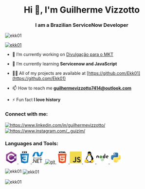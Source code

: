 <h1 align="center">Hi 👋, I'm Guilherme Vizzotto</h1>
<h3 align="center">I am a Brazilian ServiceNow Developer</h3>

<p align="left"> <img src="https://komarev.com/ghpvc/?username=ekk01&label=Profile%20views&color=0e75b6&style=flat" alt="ekk01" /> </p>

<p align="left"> <a href="https://github.com/ryo-ma/github-profile-trophy"><img src="https://github-profile-trophy.vercel.app/?username=ekk01" alt="ekk01" /></a> </p>

- 🔭 I’m currently working on [Divulgação para o MKT](https://github.com/Ekk01/Divulga-o-MKT.git)

- 🌱 I’m currently learning **Servicenow and JavaScript**

- 👨‍💻 All of my projects are available at [https://github.com/Ekk01](https://github.com/Ekk01)

- 📫 How to reach me **guilhermevizzotto7414@outlook.com**

- ⚡ Fun fact **I love history**

<h3 align="left">Connect with me:</h3>
<p align="left">
<a href="https://linkedin.com/in/https://www.linkedin.com/in/guilhermevizzotto/" target="blank"><img align="center" src="https://raw.githubusercontent.com/rahuldkjain/github-profile-readme-generator/master/src/images/icons/Social/linked-in-alt.svg" alt="https://www.linkedin.com/in/guilhermevizzotto/" height="30" width="40" /></a>
<a href="https://instagram.com/https://www.instagram.com/_.guizim/" target="blank"><img align="center" src="https://raw.githubusercontent.com/rahuldkjain/github-profile-readme-generator/master/src/images/icons/Social/instagram.svg" alt="https://www.instagram.com/_.guizim/" height="30" width="40" /></a>
</p>

<h3 align="left">Languages and Tools:</h3>
<p align="left"> <a href="https://www.w3schools.com/cs/" target="_blank" rel="noreferrer"> <img src="https://raw.githubusercontent.com/devicons/devicon/master/icons/csharp/csharp-original.svg" alt="csharp" width="40" height="40"/> </a> <a href="https://www.w3schools.com/css/" target="_blank" rel="noreferrer"> <img src="https://raw.githubusercontent.com/devicons/devicon/master/icons/css3/css3-original-wordmark.svg" alt="css3" width="40" height="40"/> </a> <a href="https://dotnet.microsoft.com/" target="_blank" rel="noreferrer"> <img src="https://raw.githubusercontent.com/devicons/devicon/master/icons/dot-net/dot-net-original-wordmark.svg" alt="dotnet" width="40" height="40"/> </a> <a href="https://git-scm.com/" target="_blank" rel="noreferrer"> <img src="https://www.vectorlogo.zone/logos/git-scm/git-scm-icon.svg" alt="git" width="40" height="40"/> </a> <a href="https://www.w3.org/html/" target="_blank" rel="noreferrer"> <img src="https://raw.githubusercontent.com/devicons/devicon/master/icons/html5/html5-original-wordmark.svg" alt="html5" width="40" height="40"/> </a> <a href="https://developer.mozilla.org/en-US/docs/Web/JavaScript" target="_blank" rel="noreferrer"> <img src="https://raw.githubusercontent.com/devicons/devicon/master/icons/javascript/javascript-original.svg" alt="javascript" width="40" height="40"/> </a> <a href="https://www.linux.org/" target="_blank" rel="noreferrer"> <img src="https://raw.githubusercontent.com/devicons/devicon/master/icons/linux/linux-original.svg" alt="linux" width="40" height="40"/> </a> <a href="https://nodejs.org" target="_blank" rel="noreferrer"> <img src="https://raw.githubusercontent.com/devicons/devicon/master/icons/nodejs/nodejs-original-wordmark.svg" alt="nodejs" width="40" height="40"/> </a> <a href="https://www.python.org" target="_blank" rel="noreferrer"> <img src="https://raw.githubusercontent.com/devicons/devicon/master/icons/python/python-original.svg" alt="python" width="40" height="40"/> </a> </p>

<p><img align="left" src="https://github-readme-stats.vercel.app/api/top-langs?username=ekk01&show_icons=true&locale=en&layout=compact" alt="ekk01" /></p>

<p>&nbsp;<img align="center" src="https://github-readme-stats.vercel.app/api?username=ekk01&show_icons=true&locale=en" alt="ekk01" /></p>

<p><img align="center" src="https://github-readme-streak-stats.herokuapp.com/?user=ekk01&" alt="ekk01" /></p>
